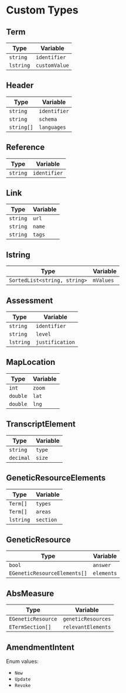 # Custom Types

## Term

| Type       | Variable     |
|------------|--------------|
| `string`   | `identifier` |
| `lstring`  | `customValue`|

## Header

| Type        | Variable   |
|-------------|------------|
| `string`    | `identifier`|
| `string`    | `schema`    |
| `string[]`  | `languages` |

## Reference

| Type       | Variable     |
|------------|--------------|
| `string`   | `identifier` |

## Link

| Type       | Variable     |
|------------|--------------|
| `string`   | `url`        |
| `string`   | `name`       |
| `string`   | `tags`       |

## lstring

| Type                             | Variable     |
|----------------------------------|--------------|
| `SortedList<string, string>`     | `mValues`    |

## Assessment

| Type       | Variable        |
|------------|-----------------|
| `string`   | `identifier`    |
| `string`   | `level`         |
| `lstring`  | `justification` |

## MapLocation

| Type       | Variable     |
|------------|--------------|
| `int`      | `zoom`       |
| `double`   | `lat`        |
| `double`   | `lng`        |

## TranscriptElement

| Type       | Variable     |
|------------|--------------|
| `string`      | `type`    | 
| `decimal`   | `size`      | 

## GeneticResourceElements

| Type       | Variable     |
|------------|--------------|
| `Term[]`      | `types`    | 
| `Term[]`   | `areas`      | 
| `lstring`   | `section`      | 


## GeneticResource

| Type       | Variable     |
|------------|--------------|
| `bool`      | `answer`    | 
| `EGeneticResourceElements[]`   | `elements`      | 


## AbsMeasure

| Type       | Variable     |
|------------|--------------|
| `EGeneticResource`      | `geneticResources`    | 
| `ETermSection[]`   | `relevantElements`      | 

## AmendmentIntent

Enum values:
- `New`
- `Update`
- `Revoke`
